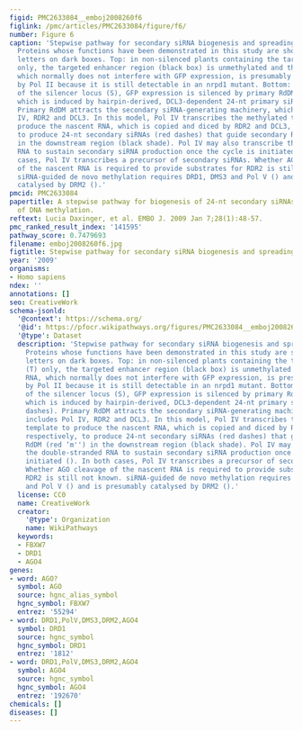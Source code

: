 ```yaml
---
figid: PMC2633084__emboj2008260f6
figlink: /pmc/articles/PMC2633084/figure/f6/
number: Figure 6
caption: 'Stepwise pathway for secondary siRNA biogenesis and spreading of methylation.
  Proteins whose functions have been demonstrated in this study are shown in white
  letters on dark boxes. Top: in non-silenced plants containing the target locus (T)
  only, the targeted enhancer region (black box) is unmethylated and the nascent RNA,
  which normally does not interfere with GFP expression, is presumably transcribed
  by Pol II because it is still detectable in an nrpd1 mutant. Bottom: in the presence
  of the silencer locus (S), GFP expression is silenced by primary RdDM (blue ‘m''),
  which is induced by hairpin-derived, DCL3-dependent 24-nt primary siRNAs (blue dashes).
  Primary RdDM attracts the secondary siRNA-generating machinery, which includes Pol
  IV, RDR2 and DCL3. In this model, Pol IV transcribes the methylated template to
  produce the nascent RNA, which is copied and diced by RDR2 and DCL3, respectively,
  to produce 24-nt secondary siRNAs (red dashes) that guide secondary RdDM (red ‘m'')
  in the downstream region (black shade). Pol IV may also transcribe the double-stranded
  RNA to sustain secondary siRNA production once the cycle is initiated (). In both
  cases, Pol IV transcribes a precursor of secondary siRNAs. Whether AGO cleavage
  of the nascent RNA is required to provide substrates for RDR2 is still not known.
  siRNA-guided de novo methylation requires DRD1, DMS3 and Pol V () and is presumably
  catalysed by DRM2 ().'
pmcid: PMC2633084
papertitle: A stepwise pathway for biogenesis of 24-nt secondary siRNAs and spreading
  of DNA methylation.
reftext: Lucia Daxinger, et al. EMBO J. 2009 Jan 7;28(1):48-57.
pmc_ranked_result_index: '141595'
pathway_score: 0.7479693
filename: emboj2008260f6.jpg
figtitle: Stepwise pathway for secondary siRNA biogenesis and spreading of methylation
year: '2009'
organisms:
- Homo sapiens
ndex: ''
annotations: []
seo: CreativeWork
schema-jsonld:
  '@context': https://schema.org/
  '@id': https://pfocr.wikipathways.org/figures/PMC2633084__emboj2008260f6.html
  '@type': Dataset
  description: 'Stepwise pathway for secondary siRNA biogenesis and spreading of methylation.
    Proteins whose functions have been demonstrated in this study are shown in white
    letters on dark boxes. Top: in non-silenced plants containing the target locus
    (T) only, the targeted enhancer region (black box) is unmethylated and the nascent
    RNA, which normally does not interfere with GFP expression, is presumably transcribed
    by Pol II because it is still detectable in an nrpd1 mutant. Bottom: in the presence
    of the silencer locus (S), GFP expression is silenced by primary RdDM (blue ‘m''),
    which is induced by hairpin-derived, DCL3-dependent 24-nt primary siRNAs (blue
    dashes). Primary RdDM attracts the secondary siRNA-generating machinery, which
    includes Pol IV, RDR2 and DCL3. In this model, Pol IV transcribes the methylated
    template to produce the nascent RNA, which is copied and diced by RDR2 and DCL3,
    respectively, to produce 24-nt secondary siRNAs (red dashes) that guide secondary
    RdDM (red ‘m'') in the downstream region (black shade). Pol IV may also transcribe
    the double-stranded RNA to sustain secondary siRNA production once the cycle is
    initiated (). In both cases, Pol IV transcribes a precursor of secondary siRNAs.
    Whether AGO cleavage of the nascent RNA is required to provide substrates for
    RDR2 is still not known. siRNA-guided de novo methylation requires DRD1, DMS3
    and Pol V () and is presumably catalysed by DRM2 ().'
  license: CC0
  name: CreativeWork
  creator:
    '@type': Organization
    name: WikiPathways
  keywords:
  - FBXW7
  - DRD1
  - AGO4
genes:
- word: AGO?
  symbol: AGO
  source: hgnc_alias_symbol
  hgnc_symbol: FBXW7
  entrez: '55294'
- word: DRD1,PolV,DMS3,DRM2,AGO4
  symbol: DRD1
  source: hgnc_symbol
  hgnc_symbol: DRD1
  entrez: '1812'
- word: DRD1,PolV,DMS3,DRM2,AGO4
  symbol: AGO4
  source: hgnc_symbol
  hgnc_symbol: AGO4
  entrez: '192670'
chemicals: []
diseases: []
---
```

